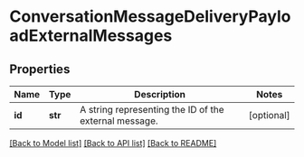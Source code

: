 # ConversationMessageDeliveryPayloadExternalMessages

## Properties
Name | Type | Description | Notes
------------ | ------------- | ------------- | -------------
**id** | **str** | A string representing the ID of the external message. | [optional] 

[[Back to Model list]](../README.md#documentation-for-models) [[Back to API list]](../README.md#documentation-for-api-endpoints) [[Back to README]](../README.md)


